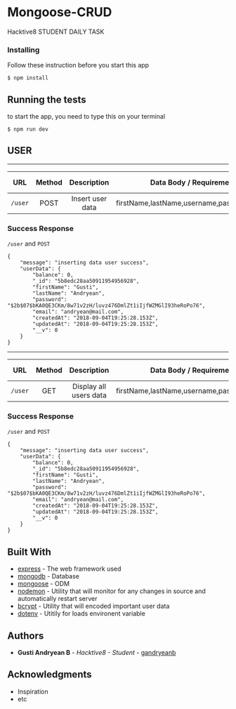# Mongoose-CRUD

Hacktive8 STUDENT DAILY TASK

### Installing

Follow these instruction before you start this app

```
$ npm install
```

## Running the tests

to start the app, you need to type this on your terminal
```
$ npm run dev
```
## USER
---
| URL         | Method | Description            |Data Body / Requirement                    | Data Params | Success Response | Error Response |
| ----------- |:------:|:---------------------: |:-----------------------------------------:|:-----------:|:----------------:|:--------------:|
| `/user`     |  POST  | Insert user data       |firstName,lastName,username,password,email | None        | 200              | 500            |
### Success Response
`/user` and `POST`
```
{
    "message": "inserting data user success",
    "userData": {
        "balance": 0,
        "_id": "5b8edc28aa50911954956928",
        "firstName": "Gusti",
        "lastName": "Andryean",
        "password": "$2b$07$bKA0QE3CKm/8w71v2zH/luvz476DmlZt1iIjfWZMGlI93heRoPo76",
        "email": "andryean@mail.com",
        "createdAt": "2018-09-04T19:25:28.153Z",
        "updatedAt": "2018-09-04T19:25:28.153Z",
        "__v": 0
    }
}
```
---
 

| URL         | Method | Description            |Data Body / Requirement                    | Data Params | Success Response | Error Response |
| ----------- |:------:|:---------------------: |:-----------------------------------------:|:-----------:|:----------------:|:--------------:|
| `/user`     |  GET   | Display all users data |firstName,lastName,username,password,email | None        | 200              | 500            |
### Success Response
`/user` and `POST`
```
{
    "message": "inserting data user success",
    "userData": {
        "balance": 0,
        "_id": "5b8edc28aa50911954956928",
        "firstName": "Gusti",
        "lastName": "Andryean",
        "password": "$2b$07$bKA0QE3CKm/8w71v2zH/luvz476DmlZt1iIjfWZMGlI93heRoPo76",
        "email": "andryean@mail.com",
        "createdAt": "2018-09-04T19:25:28.153Z",
        "updatedAt": "2018-09-04T19:25:28.153Z",
        "__v": 0
    }
}
```
## Built With

* [express](https://www.npmjs.com/package/express) - The web framework used
* [mongodb](https://www.npmjs.com/package/mongodb) - Database
* [mongoose](https://www.npmjs.com/package/mongoose) - ODM
* [nodemon](https://www.npmjs.com/package/nodemon) - Utility that will monitor for any changes in source and automatically restart server
* [bcrypt](https://www.npmjs.com/package/bcrypt) - Utility that will encoded important user data
* [dotenv](https://www.npmjs.com/package/dotenv) - Utitily for loads environent variable

## Authors

* **Gusti Andryean B** - *Hacktive8 - Student* - [gandryeanb](https://github.com/Gandryeanb)

## Acknowledgments

* Inspiration
* etc

